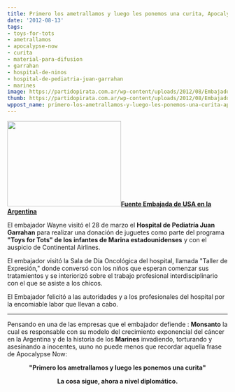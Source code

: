 ```yaml
---
title: Primero los ametrallamos y luego les ponemos una curita, Apocalypse Now.
date: '2012-08-13'
tags:
- toys-for-tots
- ametrallamos
- apocalypse-now
- curita
- material-para-difusion
- garrahan
- hospital-de-ninos
- hospital-de-pediatria-juan-garrahan
- marines
image: https://partidopirata.com.ar/wp-content/uploads/2012/08/Embajador-Marines-EE-UU.jpg
thumb: https://partidopirata.com.ar/wp-content/uploads/2012/08/Embajador-Marines-EE-UU-150x150.jpg
wppost_name: primero-los-ametrallamos-y-luego-les-ponemos-una-curita-apocalypse-now
---
```


<a href="https://partidopirata.com.ar/wp-content/uploads/2012/08/garr2.jpg"><img class="alignleft size-full wp-image-5908" title="garr2" src="https://partidopirata.com.ar/wp-content/uploads/2012/08/garr2.jpg" alt="" width="260" height="195" /></a><strong><a href="http://spanish.argentina.usembassy.gov/garrahan.html" target="_blank">Fuente Embajada de USA en la Argentina</a></strong>

El embajador Wayne visitó el 28 de marzo el <strong>Hospital de Pediatría Juan Garrahan</strong> para realizar una donación de juguetes como parte del programa<strong> "Toys for Tots" de los infantes de Marina estadounidenses</strong> y con el auspicio de Continental Airlines.

El embajador visitó la Sala de Día Oncológica del hospital, llamada "Taller de Expresión," donde conversó con los niños que esperan comenzar sus tratamientos y se interiorizó sobre el trabajo profesional interdisciplinario con el que se asiste a los chicos.

El Embajador felicitó a las autoridades y a los profesionales del hospital por la encomiable labor que llevan a cabo.

<hr />

Pensando en una de las empresas que el embajador defiende : <strong>Monsanto</strong> la cual es responsable con su modelo del crecimiento exponencial del cáncer en la Argentina y de la historia de los<strong> Marines</strong> invadiendo, torturando y asesinando a inocentes, uuno no puede menos que recordar aquella frase de Apocalypse Now:
<p style="text-align: center;"><strong>"Primero los ametrallamos y luego les ponemos una curita"</strong></p>
<p style="text-align: center;"><strong>La cosa sigue, ahora a nivel diplomático.</strong></p>
&nbsp;
